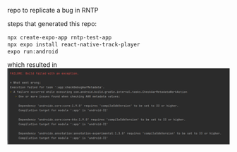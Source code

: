 repo to replicate a bug in RNTP

steps that generated this repo:
```shell
npx create-expo-app rntp-test-app
npx expo install react-native-track-player
expo run:android
```

which resulted in
![img.png](img.png)